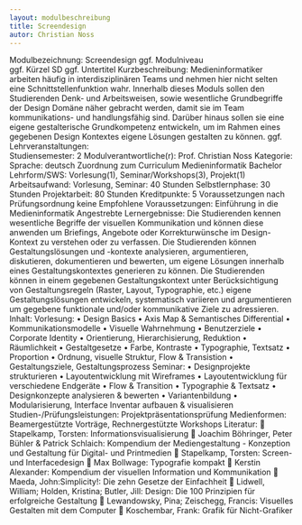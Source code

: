 ```yaml
---
layout: modulbeschreibung
title: Screendesign
autor: Christian Noss
---
```


Modulbezeichnung:	Screendesign
ggf. Modulniveau	
ggf. Kürzel	SD
ggf. Untertitel	
Kurzbeschreibung:	Medieninformatiker arbeiten häufig in interdisziplinären Teams und nehmen hier nicht selten eine Schnittstellenfunktion wahr. Innerhalb dieses Moduls sollen den Studierenden Denk- und Arbeitsweisen, sowie wesentliche Grundbegriffe der Design Domäne näher gebracht werden, damit sie im Team kommunikations- und handlungsfähig sind. Darüber hinaus sollen sie eine eigene gestalterische Grundkompetenz entwickeln, um im Rahmen eines gegebenen Design Kontextes eigene Lösungen gestalten zu können.
ggf. Lehrveranstaltungen:	
Studiensemester:	2
Modulverantwortliche(r):	Prof. Christian Noss
Kategorie:	
Sprache:	deutsch
Zuordnung zum Curriculum	Medieninformatik Bachelor 
Lehrform/SWS:	Vorlesung(1), Seminar/Workshops(3), Projekt(1)
Arbeitsaufwand:	Vorlesung, Seminar: 40 Stunden
Selbstlernphase: 30 Stunden
Projektarbeit: 80 Stunden
Kreditpunkte:	5
Voraussetzungen nach Prüfungsordnung	keine
Empfohlene Voraussetzungen:	Einführung in die Medieninformatik
Angestrebte Lernergebnisse:	Die Studierenden kennen wesentliche Begriffe der visuellen Kommunikation und können diese anwenden um Briefings, Angebote oder Korrekturwünsche im Design-Kontext zu verstehen oder zu verfassen.
Die Studierenden können Gestaltungslösungen und -kontexte analysieren, argumentieren, diskutieren, dokumentieren und bewerten, um eigene Lösungen innerhalb eines Gestaltungskontextes generieren zu können.
Die Studierenden können in einem gegebenen Gestaltungskontext unter Berücksichtigung von Gestaltungsregeln (Raster, Layout, Typographie, etc.) eigene Gestaltungslösungen entwickeln, systematisch variieren und argumentieren um gegebene funktionale und/oder kommunikative Ziele zu adressieren.
Inhalt:	Vorlesung:
•	Design Basics
•	Axis Map & Semantisches Differential
•	Kommunikationsmodelle 
•	Visuelle Wahrnehmung
•	Benutzerziele
•	Corporate Identity
•	Orientierung, Hierarchisierung, Reduktion
•	Räumlichkeit
•	Gestaltgesetze
•	Farbe, Kontraste
•	Typographie, Textsatz
•	Proportion
•	Ordnung, visuelle Struktur, Flow & Transistion
•	Gestaltungsziele, Gestaltungsprozess
Seminar:
•	Designprojekte strukturieren
•	Layoutentwicklung mit Wireframes
•	Layoutentwicklung für verschiedene Endgeräte
•	Flow & Transition 
•	Typographie & Textsatz
•	Designkonzepte analysieren & bewerten
•	Variantenbildung
•	Modularisierung, Interface Inventar aufbauen & visualisieren
Studien-/Prüfungsleistungen:	Projektpräsentationsprüfung
Medienformen:	Beamergestützte Vorträge, Rechnergestützte  Workshops
Literatur:		Stapelkamp, Torsten: Informationsvisualisierung
	Joachim Böhringer, Peter Bühler & Patrick Schlaich: Kompendium der Mediengestaltung - Konzeption und Gestaltung für Digital- und Printmedien
	Stapelkamp, Torsten: Screen- und Interfacedesign
	Max Bollwage: Typografie kompakt
	Kerstin Alexander: Kompendium der visuellen Information und Kommunikation
	Maeda, John:Simplicity!: Die zehn Gesetze der Einfachheit
	Lidwell, William; Holden, Kristina; Butler, Jill: Design: Die 100 Prinzipien für erfolgreiche Gestaltung
	Lewandowsky, Pina; Zeischegg, Francis: Visuelles Gestalten mit dem Computer
	Koschembar, Frank: Grafik für Nicht-Grafiker

